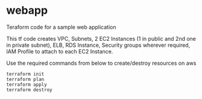 # webapp
Teraform code for a sample web application 

This tf code creates VPC, Subnets, 2 EC2 Instances (1 in public and 2nd one in private subnet), ELB, RDS Instance, Security groups wherever required, IAM Profile to attach to each EC2 Instance.

Use the required commands from below to create/destroy resources on aws

```
terraform init
terraform plan 
terraform apply 
terraform destroy
```
